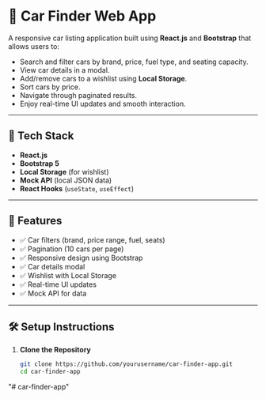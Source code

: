 # 🚗 Car Finder Web App

A responsive car listing application built using **React.js** and **Bootstrap** that allows users to:

- Search and filter cars by brand, price, fuel type, and seating capacity.
- View car details in a modal.
- Add/remove cars to a wishlist using **Local Storage**.
- Sort cars by price.
- Navigate through paginated results.
- Enjoy real-time UI updates and smooth interaction.

---

## 🔧 Tech Stack

- **React.js**
- **Bootstrap 5**
- **Local Storage** (for wishlist)
- **Mock API** (local JSON data)
- **React Hooks** (`useState`, `useEffect`)

---

## 📸 Features

- ✅ Car filters (brand, price range, fuel, seats)
- ✅ Pagination (10 cars per page)
- ✅ Responsive design using Bootstrap
- ✅ Car details modal
- ✅ Wishlist with Local Storage
- ✅ Real-time UI updates
- ✅ Mock API for data

---

## 🛠️ Setup Instructions

1. **Clone the Repository**
   ```bash
   git clone https://github.com/yourusername/car-finder-app.git
   cd car-finder-app
"# car-finder-app" 
